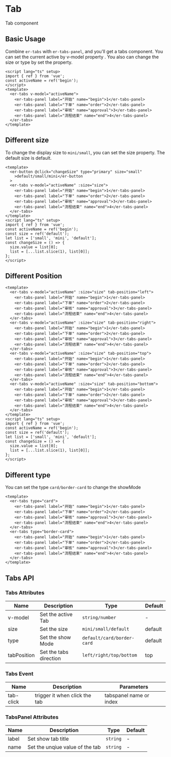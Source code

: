 # Tab

Tab component

## Basic Usage

Combine `er-tabs` with `er-tabs-panel`, and you'll get a tabs component. You can set the current active by v-model property . You also can change the size or type by
set the property.

```vue preview
<script lang="ts" setup>
import { ref } from 'vue';
const activeName = ref('begin');
</script>
<template>
  <er-tabs v-model="activeName">
    <er-tabs-panel label="开始" name="begin">1</er-tabs-panel>
    <er-tabs-panel label="下单" name="order">2</er-tabs-panel>
    <er-tabs-panel label="审核" name="approval">3</er-tabs-panel>
    <er-tabs-panel label="流程结束" name="end">4</er-tabs-panel>
  </er-tabs>
</template>
```

## Different size

To change the display size to `mini/small`, you can set the size property. The default size is default.

```vue preview
<template>
  <er-button @click="changeSize" type="primary" size="small"
    >default/small/mini</er-button
  >
  <er-tabs v-model="activeName" :size="size">
    <er-tabs-panel label="开始" name="begin">1</er-tabs-panel>
    <er-tabs-panel label="下单" name="order">2</er-tabs-panel>
    <er-tabs-panel label="审核" name="approval">3</er-tabs-panel>
    <er-tabs-panel label="流程结束" name="end">4</er-tabs-panel>
  </er-tabs>
</template>
<script lang="ts" setup>
import { ref } from 'vue';
const activeName = ref('begin');
const size = ref('default');
let list = ['small', 'mini', 'default'];
const changeSize = () => {
  size.value = list[0];
  list = [...list.slice(1), list[0]];
};
</script>
```

## Different Position

```vue preview
<template>
  <er-tabs v-model="activeName" :size="size" tab-position="left">
    <er-tabs-panel label="开始" name="begin">1</er-tabs-panel>
    <er-tabs-panel label="下单" name="order">2</er-tabs-panel>
    <er-tabs-panel label="审核" name="approval">3</er-tabs-panel>
    <er-tabs-panel label="流程结束" name="end">4</er-tabs-panel>
  </er-tabs>
  <er-tabs v-model="activeName" :size="size" tab-position="right">
    <er-tabs-panel label="开始" name="begin">1</er-tabs-panel>
    <er-tabs-panel label="下单" name="order">2</er-tabs-panel>
    <er-tabs-panel label="审核" name="approval">3</er-tabs-panel>
    <er-tabs-panel label="流程结束" name="end">4</er-tabs-panel>
  </er-tabs>
  <er-tabs v-model="activeName" :size="size" tab-position="top">
    <er-tabs-panel label="开始" name="begin">1</er-tabs-panel>
    <er-tabs-panel label="下单" name="order">2</er-tabs-panel>
    <er-tabs-panel label="审核" name="approval">3</er-tabs-panel>
    <er-tabs-panel label="流程结束" name="end">4</er-tabs-panel>
  </er-tabs>
  <er-tabs v-model="activeName" :size="size" tab-position="bottom">
    <er-tabs-panel label="开始" name="begin">1</er-tabs-panel>
    <er-tabs-panel label="下单" name="order">2</er-tabs-panel>
    <er-tabs-panel label="审核" name="approval">3</er-tabs-panel>
    <er-tabs-panel label="流程结束" name="end">4</er-tabs-panel>
  </er-tabs>
</template>
<script lang="ts" setup>
import { ref } from 'vue';
const activeName = ref('begin');
const size = ref('default');
let list = ['small', 'mini', 'default'];
const changeSize = () => {
  size.value = list[0];
  list = [...list.slice(1), list[0]];
};
</script>
```

## Different type

You can set the type `card/border-card` to change the showMode

```vue preview
<template>
  <er-tabs type="card">
    <er-tabs-panel label="开始" name="begin">1</er-tabs-panel>
    <er-tabs-panel label="下单" name="order">2</er-tabs-panel>
    <er-tabs-panel label="审核" name="approval">3</er-tabs-panel>
    <er-tabs-panel label="流程结束" name="end">4</er-tabs-panel>
  </er-tabs>
  <er-tabs type="border-card">
    <er-tabs-panel label="开始" name="begin">1</er-tabs-panel>
    <er-tabs-panel label="下单" name="order">2</er-tabs-panel>
    <er-tabs-panel label="审核" name="approval">3</er-tabs-panel>
    <er-tabs-panel label="流程结束" name="end">4</er-tabs-panel>
  </er-tabs>
</template>
```

## Tabs API

### Tabs Attributes

| Name        | Description            | Type                       | Default |
| ----------- | ---------------------- | -------------------------- | ------- |
| v-model     | Set the active Tab     | `string/number`            | -       |
| size        | Set the size           | `mini/small/default`       | default |
| type        | Set the show Mode      | `default/card/border-card` | default |
| tabPosition | Set the tabs direction | `left/right/top/bottom`    | top     |

### Tabs Event

| Name      | Description                   | Parameters              |
| --------- | ----------------------------- | ----------------------- |
| tab-click | trigger it when click the tab | tabspanel name or index |

### TabsPanel Attributes

| Name  | Description                     | Type     | Default |
| ----- | ------------------------------- | -------- | ------- |
| label | Set show tab title              | `string` | -       |
| name  | Set the unqiue value of the tab | `string` | -       |
